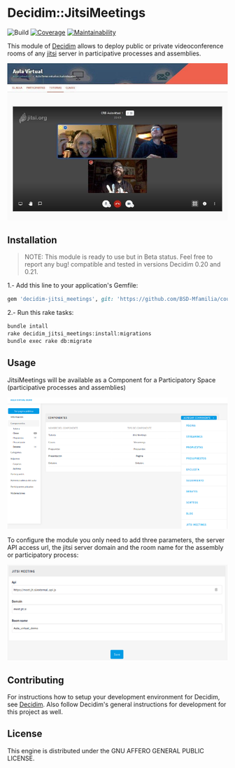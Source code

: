 # Decidim::JitsiMeetings
![Build](https://github.com/alabs/decidim-module-calendar/workflows/Ruby/badge.svg)
[![Coverage](https://img.shields.io/codeclimate/coverage/alabs/decidim-module-calendar.svg)](https://codeclimate.com/github/alabs/decidim-module-calendar)
[![Maintainability](https://img.shields.io/codeclimate/maintainability/alabs/decidim-module-calendar.svg)](https://codeclimate.com/github/alabs/decidim-module-calendar/maintainability)

This module of [Decidim](https://decidim.org/) allows to deploy public or private videoconference rooms of any [jitsi](https://meet.jit.si/) server in participative processes and assemblies.

![decidim-jitsimeetings](decidim-jitsi.jpg)

## Installation

> NOTE: This module is ready to use but in Beta status. Feel free to report any bug! compatible and tested in versions Decidim 0.20 and 0.21.

1.- Add this line to your application's Gemfile:

```ruby
gem 'decidim-jitsi_meetings', git: 'https://github.com/BSD-Mfamilia/courses-rebelstreaming', glob: 'decidim-module-jitsi_meetings/*.gemspec'
```

2.- Run this rake tasks:

```bash
bundle intall
rake decidim_jitsi_meetings:install:migrations
bundle exec rake db:migrate
```

## Usage

JitsiMeetings will be available as a Component for a Participatory Space (participative processes and assemblies)

![decidim-jitsi-deploy](module-jitsi-deploy.png)

To configure the module you only need to add three parameters, the server API access url, the jitsi server domain and the room name for the assembly or participatory process:

![decidim-jitsi-config](module-jitsi-config.png)

## Contributing

For instructions how to setup your development environment for Decidim, see [Decidim](https://github.com/decidim/decidim). Also follow Decidim's general instructions for development for this project as well.

## License

This engine is distributed under the GNU AFFERO GENERAL PUBLIC LICENSE.
